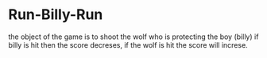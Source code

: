 <h1> Run-Billy-Run </h1>
<p> the object of the game is to shoot the wolf who is protecting the boy (billy) if billy is hit then the score decreses, if the wolf is hit the score will increse. </p>
<img
